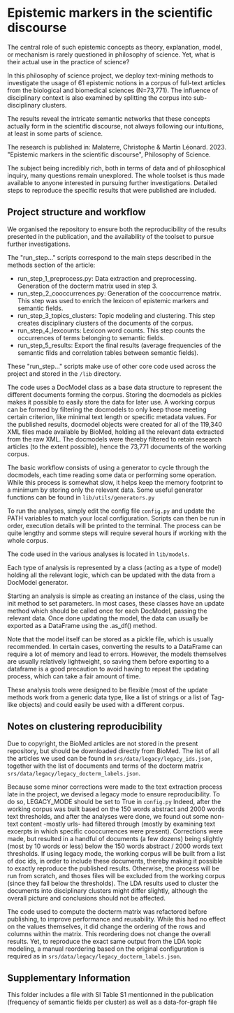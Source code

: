Epistemic markers in the scientific discourse   
======================

The central role of such epistemic concepts as theory, explanation, model, or mechanism is rarely questioned in philosophy of science. Yet, what is their actual use in the practice of science? 

In this philosophy of science project, we deploy text-mining methods to investigate the usage of 61 epistemic notions in a corpus of full-text articles from the biological and biomedical sciences (N=73,771). The influence of disciplinary context is also examined by splitting the corpus into sub-disciplinary clusters. 

The results reveal the intricate semantic networks that these concepts actually form in the scientific discourse, not always following our intuitions, at least in some parts of science.

The research is published in: Malaterre, Christophe & Martin Léonard. 2023. "Epistemic markers in the scientific discourse", Philosophy of Science.

The subject being incredibly rich, both in terms of data and of philosophical inquiry, many questions remain unexplored. The whole toolset is thus made available to anyone interested in pursuing further investigations. Detailed steps to reproduce the specific results that were published are included. 


Project structure and workflow
------------------------------

We organised the repository to ensure both the reproducibility of the results presented in the publication, and the availability of the toolset to pursue further investigations.

The "run_step..." scripts correspond to the main steps described in the methods section of the article:
- run_step_1_preprocess.py: Data extraction and preprocessing. Generation of the docterm matrix used in step 3.
- run_step_2_cooccurrences.py: Generation of the cooccurrence matrix. This step was used to enrich the lexicon of epistemic markers and semantic fields.
- run_step_3_topics_clusters: Topic modeling and clustering. This step creates disciplinary clusters of the documents of the corpus.
- run_step_4_lexcounts: Lexicon word counts. This step counts the occurrences of terms belonging to semantic fields.
- run_step_5_results: Export the final results (average frequencies of the semantic filds and correlation tables between semantic fields).

These "run_step..." scripts make use of other core code used across the project and stored in the `/lib` directory. 

The code uses a DocModel class as a base data structure to represent the different documents forming the corpus. Storing the docmodels as pickles makes it possible to easily store the data for later use. A working corpus can be formed by filtering the docmodels to only keep those meeting certain criterion, like minimal text length or specific metadata values. For the published results, docmodel objects were created for all of the 119,340 XML files made available by BioMed, holding all the relevant data extracted from the raw XML. The docmodels were thereby filtered to retain research articles (to the extent possible), hence the 73,771 documents of the working corpus.

The basic workflow consists of using a generator to cycle through the docmodels, each time reading some data or performing some operation.
While this process is somewhat slow, it helps keep the memory footprint to a minimum by storing only the relevant data. Some useful generator functions can be found in `lib/utils/generators.py`

To run the analyses, simply edit the config file `config.py` and update the PATH variables to match your local configuration.
Scripts can then be run in order, execution details will be printed to the terminal.
The process can be quite lengthy and somme steps will require several hours if working with the whole corpus.

The code used in the various analyses is located in `lib/models`. 

Each type of analysis is represented by a class (acting as a type of model) holding all the relevant logic, which can be updated with the data from a DocModel generator.

Starting an analysis is simple as creating an instance of the class, using the init method to set parameters. In most cases, these classes have an update method which should be called once for each DocModel, passing the relevant data. Once done updating the model, the data can usually be exported as a DataFrame using the .as_df() method.

Note that the model itself can be stored as a pickle file, which is usually recommended. In certain cases, converting the results to a DataFrame can require a lot of memory and lead to errors. However, the models themselves are usually relatively lightweight, so saving them before exporting to a dataframe is a good precaution to avoid having to repeat the updating process, which can take a fair amount of time.

These analysis tools were designed to be flexible (most of the update methods work from a generic data type, like a list of strings or a list of Tag-like objects) and could easily be used with a different corpus.


Notes on clustering reproducibility
------------------

Due to copyright, the BioMed articles are not stored in the present repository, but should be downloaded directly from BioMed. The list of all the articles we used can be found in `srs/data/legacy/legacy_ids.json`, together with the list of documents and terms of the docterm matrix `srs/data/legacy/legacy_docterm_labels.json`.

Because some minor corrections were made to the text extraction process late in the project, we devised a legacy mode to ensure reproducibility. To do so, LEGACY_MODE should be set to True in `config.py`
Indeed, after the working corpus was built based on the 150 words abstract and 2000 words text thresholds, and after the analyses were done, we found out some non-text content -mostly urls- had filtered through (mostly by examining text excerpts in which specific cooccurrences were present). Corrections were made, but resulted in a handful of documents (a few dozens) being slightly (most by 10 words or less) below the 150 words abstract / 2000 words text thresholds. 
If using legacy mode, the working corpus will be built from a list of doc ids, in order to include these documents, thereby making it possible to exactly reproduce the published results.
Otherwise, the process will be run from scratch, and thoses files will be excluded from the working corpus (since they fall below the thresholds). The LDA results used to cluster the documents into disciplinary clusters might differ slightly, although the overall picture and conclusions should not be affected.

The code used to compute the docterm matrix was refactored before publishing, to improve performance and reusability. While this had no effect on the values themselves, it did change the ordering of the rows and columns within the matrix. This reordering does not change the overall results. Yet, to reproduce the exact same output from the LDA topic modeling, a manual reordering based on the original configuration is required as in `srs/data/legacy/legacy_docterm_labels.json`.


Supplementary Information
------------------

This folder includes a file with SI Table S1 mentionned in the publication (frequency of semantic fields per cluster) as well as a data-for-graph file



